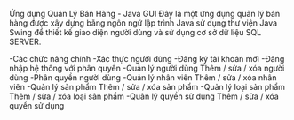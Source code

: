 Ứng dụng Quản Lý Bán Hàng - Java GUI Đây là một ứng dụng quản lý bán hàng được xây dựng bằng ngôn ngữ lập trình Java sử dụng thư viện Java Swing để thiết kế giao diện người dùng và sử dụng cơ sở dữ liệu SQL SERVER.

-Các chức năng chính -Xác thực người dùng -Đăng ký tài khoản mới -Đăng nhập hệ thống với phân quyền -Quản lý người dùng Thêm / sửa / xóa người dùng -Phân quyền người dùng -Quản lý nhân viên Thêm / sửa / xóa nhân viên -Quản lý sản phẩm Thêm / sửa / xóa sản phẩm -Quản lý loại sản phẩm Thêm / sửa / xóa loại sản phẩm -Quản lý quyền sử dụng Thêm / sửa / xóa quyền sử dụng
